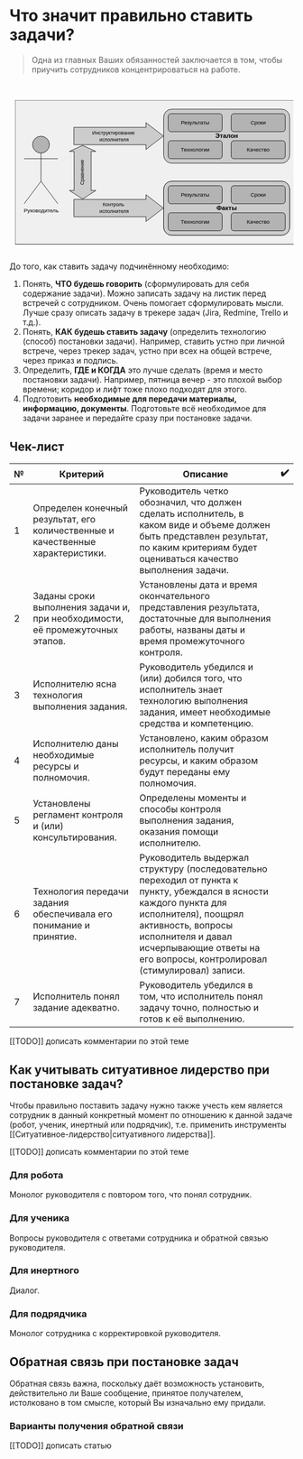 # Что значит правильно ставить задачи?
> Одна из главных Ваших обязанностей заключается в том, чтобы приучить сотрудников концентрироваться на работе.

<pre>  
    <svg xmlns="http://www.w3.org/2000/svg" width="631" height="321" viewBox="0 0 631 321"  
         style="max-width: 631px; width: 100%; height: auto; display: block; padding: 0 10px;">  
        <rect x="0" y="0" width="630" height="320" fill="#f0f0f0" stroke="#000"/>  
        <ellipse cx="57.5" cy="98.75" rx="18.75" ry="18.75" fill="#b3b3b3" stroke="#000"/>  
        <path d="M57.5 117.5V180M57.5 130H20M57.5 130H95M57.5 180L20 230M57.5 180L95 230" stroke="#000" fill="none"/>  
        <text x="58" y="249" font-size="12" font-family="Helvetica" text-anchor="middle">Руководитель</text>  
  
        <path d="M130.5 98.97V60.35H290.64V49.85L329.5 79.66L290.64 109.47V98.97Z" fill="#ccc" stroke="#000"/>  
        <text x="220" y="83" font-size="11" font-family="Helvetica" text-anchor="middle">  
            <tspan x="220" dy="-7">Инструктирование</tspan>  
            <tspan x="220" dy="15">исполнителя</tspan>  
        </text>  
  
        <path d="M130.5 258.97V220.35H290.64V209.85L329.5 239.66L290.64 269.47V258.97Z" fill="#ccc" stroke="#000"/>  
        <text x="220" y="243" font-size="11" font-family="Helvetica" text-anchor="middle">  
            <tspan x="220" dy="-7">Контроль</tspan>  
            <tspan x="220" dy="15">исполнителя</tspan>  
        </text>  
  
        <path d="M168.97 200.5H179.47L150 219.5L120.53 200.5H131.03V113.85H120.53L150 100.5L179.47 113.85H168.97Z"  
              fill="#ccc" stroke="#000"/>  
        <text transform="rotate(-90 150 160)" x="150" y="163" font-size="11" font-family="Helvetica"  
              text-anchor="middle">Сравнение  
        </text>  
  
        <rect x="330" y="20" width="280" height="120" rx="18" ry="18" fill="#ccc" stroke="#000"/>  
        <text x="470" y="84" font-size="14" font-family="Helvetica" text-anchor="middle">  
            <tspan font-weight="bold">Эталон</tspan>  
        </text>  
  
        <rect x="340" y="30" width="120" height="40" rx="6" ry="6" fill="#b3b3b3" stroke="#000"/>  
        <text x="400" y="54" font-size="12" font-family="Helvetica" text-anchor="middle">Результаты</text>  
  
        <rect x="480" y="30" width="120" height="40" rx="6" ry="6" fill="#b3b3b3" stroke="#000"/>  
        <text x="540" y="54" font-size="12" font-family="Helvetica" text-anchor="middle">Сроки</text>  
  
        <rect x="340" y="90" width="120" height="40" rx="6" ry="6" fill="#b3b3b3" stroke="#000"/>  
        <text x="400" y="114" font-size="12" font-family="Helvetica" text-anchor="middle">Технологии</text>  
  
        <rect x="480" y="90" width="120" height="40" rx="6" ry="6" fill="#b3b3b3" stroke="#000"/>  
        <text x="540" y="114" font-size="12" font-family="Helvetica" text-anchor="middle">Качество</text>  
  
        <rect x="330" y="180" width="280" height="120" rx="18" ry="18" fill="#ccc" stroke="#000"/>  
  
        <rect x="330" y="180" width="280" height="120" rx="18" ry="18" fill="#ccc" stroke="#000"/>  
        <text x="470" y="244" font-size="14" font-family="Helvetica" text-anchor="middle">  
            <tspan font-weight="bold">Факты</tspan>  
        </text>  
  
        <rect x="340" y="190" width="120" height="40" rx="6" ry="6" fill="#b3b3b3" stroke="#000"/>  
        <text x="400" y="214" font-size="12" font-family="Helvetica" text-anchor="middle">Результаты</text>  
  
        <rect x="480" y="190" width="120" height="40" rx="6" ry="6" fill="#b3b3b3" stroke="#000"/>  
        <text x="540" y="214" font-size="12" font-family="Helvetica" text-anchor="middle">Сроки</text>  
  
        <rect x="340" y="250" width="120" height="40" rx="6" ry="6" fill="#b3b3b3" stroke="#000"/>  
        <text x="400" y="274" font-size="12" font-family="Helvetica" text-anchor="middle">Технологии</text>  
  
        <rect x="480" y="250" width="120" height="40" rx="6" ry="6" fill="#b3b3b3" stroke="#000"/>  
        <text x="540" y="274" font-size="12" font-family="Helvetica" text-anchor="middle">Качество</text>  
    </svg>  
</pre>

До того, как ставить задачу подчинённому необходимо:

1. Понять, **ЧТО будешь говорить** (сформулировать для себя содержание задачи).
   Можно записать задачу на листик перед встречей с сотрудником. Очень помогает сформулировать мысли. Лучше сразу описать задачу в трекере задач (Jira, Redmine, Trello и т.д.).
2. Понять, **КАК будешь ставить задачу** (определить технологию (способ) постановки задачи).
   Например, ставить устно при личной встрече, через трекер задач, устно при всех на общей встрече, через приказ и подпись.
3. Определить, **ГДЕ и КОГДА** это лучше сделать (время и место постановки задачи).
   Например, пятница вечер - это плохой выбор времени; коридор и лифт тоже плохо подходят для этого.
4. Подготовить **необходимые для передачи материалы, информацию, документы**.
   Подготовьте всё необходимое для задачи заранее и передайте сразу при постановке задачи.

## Чек-лист

| №   | Критерий                                                                        | Описание                                                                                                                                                                                                                                                      | ✔️  |
| --- | ------------------------------------------------------------------------------- | ------------------------------------------------------------------------------------------------------------------------------------------------------------------------------------------------------------------------------------------------------------- | --- |
| 1   | Определен конечный результат, его количественные и качественные характеристики. | Руководитель четко обозначил, что должен сделать исполнитель, в каком виде и объеме должен быть представлен результат, по каким критериям будет оцениваться качество выполнения задачи.                                                                       |     |
| 2   | Заданы сроки выполнения задачи и, при необходимости, её промежуточных этапов.   | Установлены дата и время окончательного представления результата, достаточные для выполнения работы, названы даты и время промежуточного контроля.                                                                                                            |     |
| 3   | Исполнителю ясна технология выполнения задания.                                 | Руководитель убедился и (или) добился того, что исполнитель знает технологию выполнения задания, имеет необходимые средства и компетенцию.                                                                                                                    |     |
| 4   | Исполнителю даны необходимые ресурсы и полномочия.                              | Установлено, каким образом исполнитель получит ресурсы, и каким образом будут переданы ему полномочия.                                                                                                                                                        |     |
| 5   | Установлены регламент контроля и (или) консультирования.                        | Определены моменты и способы контроля выполнения задания, оказания помощи исполнителю.                                                                                                                                                                        |     |
| 6   | Технология передачи задания обеспечивала его понимание и принятие.              | Руководитель выдержал структуру (последовательно переходил от пункта к пункту, убеждался в ясности каждого пункта для исполнителя), поощрял активность, вопросы исполнителя и давал исчерпывающие ответы на его вопросы, контролировал (стимулировал) записи. |     |
| 7   | Исполнитель понял задание адекватно.                                            | Руководитель убедился в том, что исполнитель понял задачу точно, полностью и готов к её выполнению.                                                                                                                                                           |     |

[[TODO]] дописать комментарии по этой теме

## Как учитывать ситуативное лидерство при постановке задач?
Чтобы правильно поставить задачу нужно также учесть кем является сотрудник в данный конкретный момент по отношению к данной задаче (робот, ученик, инертный или подрядчик), т.е. применить инструменты [[Ситуативное-лидерство|ситуативного лидерства]].

[[TODO]] дописать комментарии по этой теме

### Для робота
Монолог руководителя с повтором того, что понял сотрудник.

### Для ученика
Вопросы руководителя с ответами сотрудника и обратной связью руководителя.

### Для инертного
Диалог.

### Для подрядчика
Монолог сотрудника с корректировкой руководителя.

## Обратная связь при постановке задач
Обратная связь важна, поскольку даёт возможность установить, действительно ли Ваше сообщение, принятое получателем, истолковано в том смысле, который Вы изначально ему придали.

### Варианты получения обратной связи
[[TODO]] дописать статью